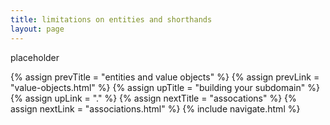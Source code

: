 ```yaml
---
title: limitations on entities and shorthands
layout: page
---
```


placeholder

{% assign prevTitle = "entities and value objects" %}
{% assign prevLink = "value-objects.html" %}
{% assign upTitle = "building your subdomain" %}
{% assign upLink = "." %}
{% assign nextTitle = "assocations" %}
{% assign nextLink = "associations.html" %}
{% include navigate.html %}
